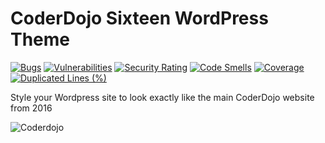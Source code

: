 # CoderDojo Sixteen WordPress Theme
[![Bugs](https://sonarcloud.io/api/project_badges/measure?project=codeclubkinsale_coderdojosixteen&metric=bugs)](https://sonarcloud.io/summary/new_code?id=codeclubkinsale_coderdojosixteen)
[![Vulnerabilities](https://sonarcloud.io/api/project_badges/measure?project=codeclubkinsale_coderdojosixteen&metric=vulnerabilities)](https://sonarcloud.io/summary/new_code?id=codeclubkinsale_coderdojosixteen)
[![Security Rating](https://sonarcloud.io/api/project_badges/measure?project=codeclubkinsale_coderdojosixteen&metric=security_rating)](https://sonarcloud.io/summary/new_code?id=codeclubkinsale_coderdojosixteen)
[![Code Smells](https://sonarcloud.io/api/project_badges/measure?project=codeclubkinsale_coderdojosixteen&metric=code_smells)](https://sonarcloud.io/summary/new_code?id=codeclubkinsale_coderdojosixteen)
[![Coverage](https://sonarcloud.io/api/project_badges/measure?project=codeclubkinsale_coderdojosixteen&metric=coverage)](https://sonarcloud.io/summary/new_code?id=codeclubkinsale_coderdojosixteen)
[![Duplicated Lines (%)](https://sonarcloud.io/api/project_badges/measure?project=codeclubkinsale_coderdojosixteen&metric=duplicated_lines_density)](https://sonarcloud.io/summary/new_code?id=codeclubkinsale_coderdojosixteen)

Style your Wordpress site to look exactly like the main CoderDojo website from 2016

![Coderdojo](https://github.com/codeclubkinsale/coderdojosixteen/wiki/images/coderdojo.png)

